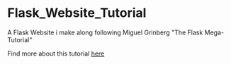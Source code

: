 # Flask_Website_Tutorial
A Flask Website i make along following Miguel Grinberg "The Flask Mega-Tutorial"

Find more about this tutorial [here](https://blog.miguelgrinberg.com/post/the-flask-mega-tutorial-part-i-hello-world)
